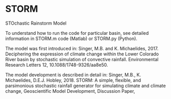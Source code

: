# STORM
STOchastic Rainstorm Model

To understand how to run the code for particular basin, see detailed information in STORM.m code (Matlab) or STORM.py (Python).

The model was first introduced in: Singer, M.B. and K. Michaelides, 2017. Deciphering the expression of climate change within the Lower Colorado River basin by stochastic simulation of convective rainfall. Environmental Research Letters 12, 10.1088/1748-9326/aa8e50.

The model development is described in detail in: Singer, M.B., K. Michaelides, D.E.J. Hobley, 2018. STORM: A simple, flexible, and parsimonious stochastic rainfall generator for simulating climate and climate change, Geoscientific Model Development, Discussion Paper, 

